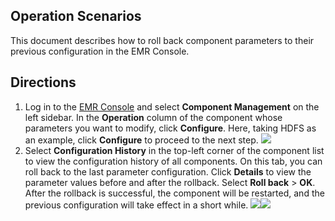 ## Operation Scenarios
This document describes how to roll back component parameters to their previous configuration in the EMR Console.

## Directions 
1. Log in to the [EMR Console](https://console.cloud.tencent.com/emr) and select **Component Management** on the left sidebar. In the **Operation** column of the component whose parameters you want to modify, click **Configure**. Here, taking HDFS as an example, click **Configure** to proceed to the next step.
![](https://main.qcloudimg.com/raw/3df957fe84cbc905fdefcd8d29ee8d8f.png)
2. Select **Configuration History** in the top-left corner of the component list to view the configuration history of all components. On this tab, you can roll back to the last parameter configuration. Click **Details** to view the parameter values before and after the rollback. Select **Roll back** > **OK**. After the rollback is successful, the component will be restarted, and the previous configuration will take effect in a short while.
![](https://main.qcloudimg.com/raw/bf67f3da357c8b6592318167dce0cda1.png)![](https://main.qcloudimg.com/raw/b9fa163d09e3a2668d6c2ca2c4c1ad21.png)

